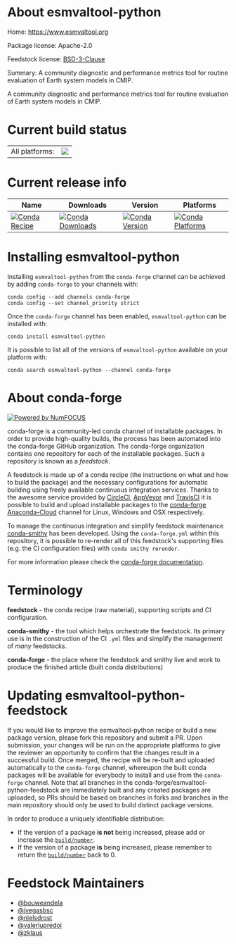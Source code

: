 About esmvaltool-python
=======================

Home: https://www.esmvaltool.org

Package license: Apache-2.0

Feedstock license: [BSD-3-Clause](https://github.com/conda-forge/esmvaltool-python-feedstock/blob/master/LICENSE.txt)

Summary: A community diagnostic and performance metrics tool for routine evaluation of Earth system models in CMIP.

A community diagnostic and performance metrics tool for routine evaluation of Earth system models in CMIP.

Current build status
====================


<table><tr><td>All platforms:</td>
    <td>
      <a href="https://dev.azure.com/conda-forge/feedstock-builds/_build/latest?definitionId=12642&branchName=master">
        <img src="https://dev.azure.com/conda-forge/feedstock-builds/_apis/build/status/esmvaltool-python-feedstock?branchName=master">
      </a>
    </td>
  </tr>
</table>

Current release info
====================

| Name | Downloads | Version | Platforms |
| --- | --- | --- | --- |
| [![Conda Recipe](https://img.shields.io/badge/recipe-esmvaltool--python-green.svg)](https://anaconda.org/conda-forge/esmvaltool-python) | [![Conda Downloads](https://img.shields.io/conda/dn/conda-forge/esmvaltool-python.svg)](https://anaconda.org/conda-forge/esmvaltool-python) | [![Conda Version](https://img.shields.io/conda/vn/conda-forge/esmvaltool-python.svg)](https://anaconda.org/conda-forge/esmvaltool-python) | [![Conda Platforms](https://img.shields.io/conda/pn/conda-forge/esmvaltool-python.svg)](https://anaconda.org/conda-forge/esmvaltool-python) |

Installing esmvaltool-python
============================

Installing `esmvaltool-python` from the `conda-forge` channel can be achieved by adding `conda-forge` to your channels with:

```
conda config --add channels conda-forge
conda config --set channel_priority strict
```

Once the `conda-forge` channel has been enabled, `esmvaltool-python` can be installed with:

```
conda install esmvaltool-python
```

It is possible to list all of the versions of `esmvaltool-python` available on your platform with:

```
conda search esmvaltool-python --channel conda-forge
```


About conda-forge
=================

[![Powered by
NumFOCUS](https://img.shields.io/badge/powered%20by-NumFOCUS-orange.svg?style=flat&colorA=E1523D&colorB=007D8A)](https://numfocus.org)

conda-forge is a community-led conda channel of installable packages.
In order to provide high-quality builds, the process has been automated into the
conda-forge GitHub organization. The conda-forge organization contains one repository
for each of the installable packages. Such a repository is known as a *feedstock*.

A feedstock is made up of a conda recipe (the instructions on what and how to build
the package) and the necessary configurations for automatic building using freely
available continuous integration services. Thanks to the awesome service provided by
[CircleCI](https://circleci.com/), [AppVeyor](https://www.appveyor.com/)
and [TravisCI](https://travis-ci.com/) it is possible to build and upload installable
packages to the [conda-forge](https://anaconda.org/conda-forge)
[Anaconda-Cloud](https://anaconda.org/) channel for Linux, Windows and OSX respectively.

To manage the continuous integration and simplify feedstock maintenance
[conda-smithy](https://github.com/conda-forge/conda-smithy) has been developed.
Using the ``conda-forge.yml`` within this repository, it is possible to re-render all of
this feedstock's supporting files (e.g. the CI configuration files) with ``conda smithy rerender``.

For more information please check the [conda-forge documentation](https://conda-forge.org/docs/).

Terminology
===========

**feedstock** - the conda recipe (raw material), supporting scripts and CI configuration.

**conda-smithy** - the tool which helps orchestrate the feedstock.
                   Its primary use is in the construction of the CI ``.yml`` files
                   and simplify the management of *many* feedstocks.

**conda-forge** - the place where the feedstock and smithy live and work to
                  produce the finished article (built conda distributions)


Updating esmvaltool-python-feedstock
====================================

If you would like to improve the esmvaltool-python recipe or build a new
package version, please fork this repository and submit a PR. Upon submission,
your changes will be run on the appropriate platforms to give the reviewer an
opportunity to confirm that the changes result in a successful build. Once
merged, the recipe will be re-built and uploaded automatically to the
`conda-forge` channel, whereupon the built conda packages will be available for
everybody to install and use from the `conda-forge` channel.
Note that all branches in the conda-forge/esmvaltool-python-feedstock are
immediately built and any created packages are uploaded, so PRs should be based
on branches in forks and branches in the main repository should only be used to
build distinct package versions.

In order to produce a uniquely identifiable distribution:
 * If the version of a package **is not** being increased, please add or increase
   the [``build/number``](https://docs.conda.io/projects/conda-build/en/latest/resources/define-metadata.html#build-number-and-string).
 * If the version of a package **is** being increased, please remember to return
   the [``build/number``](https://docs.conda.io/projects/conda-build/en/latest/resources/define-metadata.html#build-number-and-string)
   back to 0.

Feedstock Maintainers
=====================

* [@bouweandela](https://github.com/bouweandela/)
* [@jvegasbsc](https://github.com/jvegasbsc/)
* [@nielsdrost](https://github.com/nielsdrost/)
* [@valeriupredoi](https://github.com/valeriupredoi/)
* [@zklaus](https://github.com/zklaus/)

